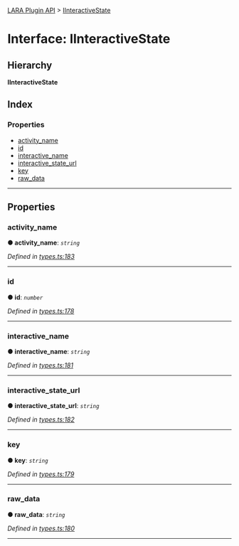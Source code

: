 [LARA Plugin API](../README.md) > [IInteractiveState](../interfaces/iinteractivestate.md)

# Interface: IInteractiveState

## Hierarchy

**IInteractiveState**

## Index

### Properties

* [activity_name](iinteractivestate.md#activity_name)
* [id](iinteractivestate.md#id)
* [interactive_name](iinteractivestate.md#interactive_name)
* [interactive_state_url](iinteractivestate.md#interactive_state_url)
* [key](iinteractivestate.md#key)
* [raw_data](iinteractivestate.md#raw_data)

---

## Properties

<a id="activity_name"></a>

###  activity_name

**● activity_name**: *`string`*

*Defined in [types.ts:183](../../../lara-typescript/src/plugin-api/types.ts#L183)*

___
<a id="id"></a>

###  id

**● id**: *`number`*

*Defined in [types.ts:178](../../../lara-typescript/src/plugin-api/types.ts#L178)*

___
<a id="interactive_name"></a>

###  interactive_name

**● interactive_name**: *`string`*

*Defined in [types.ts:181](../../../lara-typescript/src/plugin-api/types.ts#L181)*

___
<a id="interactive_state_url"></a>

###  interactive_state_url

**● interactive_state_url**: *`string`*

*Defined in [types.ts:182](../../../lara-typescript/src/plugin-api/types.ts#L182)*

___
<a id="key"></a>

###  key

**● key**: *`string`*

*Defined in [types.ts:179](../../../lara-typescript/src/plugin-api/types.ts#L179)*

___
<a id="raw_data"></a>

###  raw_data

**● raw_data**: *`string`*

*Defined in [types.ts:180](../../../lara-typescript/src/plugin-api/types.ts#L180)*

___


